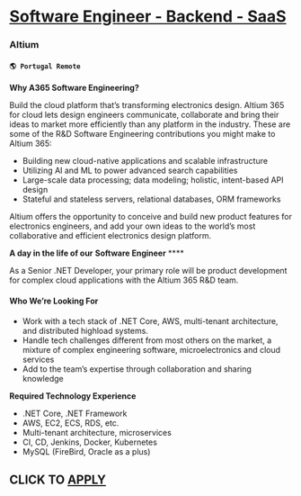 # [Software Engineer - Backend - SaaS](https://www.remotewlb.com/apply/software-engineer-backend-saas-108762)  
### Altium  
#### `🌎 Portugal Remote`  

**Why A365 Software Engineering?**

Build the cloud platform that’s transforming electronics design. Altium 365 for cloud lets design engineers communicate, collaborate and bring their ideas to market more efficiently than any platform in the industry. These are some of the R&D Software Engineering contributions you might make to Altium 365:

  * Building new cloud-native applications and scalable infrastructure
  * Utilizing AI and ML to power advanced search capabilities
  * Large-scale data processing; data modeling; holistic, intent-based API design
  * Stateful and stateless servers, relational databases, ORM frameworks

Altium offers the opportunity to conceive and build new product features for electronics engineers, and add your own ideas to the world’s most collaborative and efficient electronics design platform.

**A day in the life of our** **Software Engineer** ****

As a Senior .NET Developer, your primary role will be product development for complex cloud applications with the Altium 365 R&D team.

#### **Who We’re Looking For**

  * Work with a tech stack of .NET Core, AWS, multi-tenant architecture, and distributed highload systems.
  * Handle tech challenges different from most others on the market, a mixture of complex engineering software, microelectronics and cloud services
  * Add to the team’s expertise through collaboration and sharing knowledge

**Required Technology Experience**

  * .NET Core, .NET Framework
  * AWS, EC2, ECS, RDS, etc.
  * Multi-tenant architecture, microservices
  * CI, CD, Jenkins, Docker, Kubernetes
  * MySQL (FireBird, Oracle as a plus)

  
## CLICK TO [APPLY](https://www.remotewlb.com/apply/software-engineer-backend-saas-108762)

